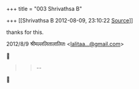 +++
title = "003 Shrivathsa B"

+++
[[Shrivathsa B	2012-08-09, 23:10:22 [Source](https://groups.google.com/g/samskrita/c/EUD4F6LLgGA)]]



thanks for this.  
  
  

2012/8/9 श्रीमल्ललितालालितः \<[lalitaa...@gmail.com]()\>  



> 
> > 
> > --  
> > 
> > 



